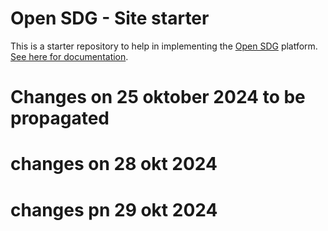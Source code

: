 # Open SDG - Site starter

This is a starter repository to help in implementing the [Open SDG](https://github.com/open-sdg/open-sdg) platform. [See here for documentation](https://open-sdg.readthedocs.io).

# Changes on 25 oktober 2024 to be propagated
# changes on 28 okt 2024
# changes pn 29 okt 2024






